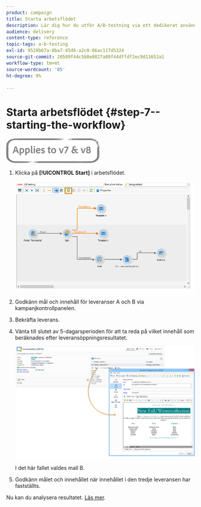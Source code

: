 ```yaml
---
product: campaign
title: Starta arbetsflödet
description: Lär dig hur du utför A/B-testning via ett dedikerat användningsfall.
audience: delivery
content-type: reference
topic-tags: a-b-testing
exl-id: 9528b67a-8ba7-45d6-a2c0-06ac117d5324
source-git-commit: 20509f44c5b8e0827a09f44dffdf2ec9d11652a1
workflow-type: tm+mt
source-wordcount: '85'
ht-degree: 9%

---
```


# Starta arbetsflödet {#step-7--starting-the-workflow}

![](../../assets/common.svg)

1. Klicka på **[!UICONTROL Start]** i arbetsflödet.

   ![](assets/use_case_abtesting_startwkfl_001.png)

1. Godkänn mål och innehåll för leveranser A och B via kampanjkontrollpanelen.
1. Bekräfta leverans.
1. Vänta till slutet av 5-dagarsperioden för att ta reda på vilket innehåll som beräknades efter leveransöppningsresultatet.

   ![](assets/use_case_abtesting_startwkfl_002.png)

   I det här fallet valdes mall B.

1. Godkänn målet och innehållet när innehållet i den tredje leveransen har fastställts.

Nu kan du analysera resultatet. [Läs mer](a-b-testing-uc-analyzing.md).

